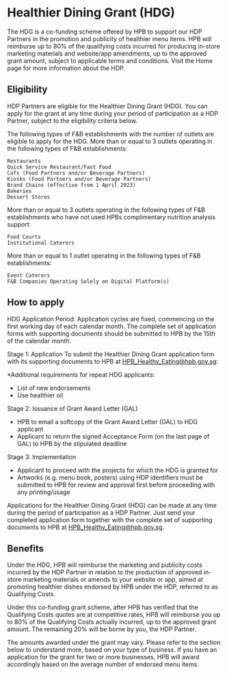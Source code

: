 # Healthier Dining Grant (HDG)
The HDG is a co-funding scheme offered by HPB to support our HDP Partners in the promotion and publicity of healthier menu items. HPB will reimburse up to 80% of the qualifying costs incurred for producing in-store marketing materials and website/app amendments, up to the approved grant amount, subject to applicable terms and conditions. Visit the Home page for more information about the HDP. 

## Eligibility
HDP Partners are eligible for the Healthier Dining Grant (HDG). You can apply for the grant at any time during your period of participation as a HDP Partner, subject to the eligibility criteria below.

The following types of F&B establishments with the number of outlets are eligible to apply for the HDG.
More than or equal to 3 outlets operating in the following types of F&B establishments:

    Restaurants
    Quick Service Restaurant/Fast Food
    Cafs (Food Partners and/or Beverage Partners)
    Kiosks (Food Partners and/or Beverage Partners)
    Brand Chains (effective from 1 April 2023)
    Bakeries
    Dessert Stores

More than or equal to 3 outlets operating in the following types of F&B establishments who have not used HPBs complimentary nutrition analysis support:

    Food Courts
    Institutional Caterers

More than or equal to 1 outlet operating in the following types of F&B establishments:

    Event Caterers
    F&B Companies Operating Solely on Digital Platform(s)

## How to apply
HDG Application Period:
Application cycles are fixed, commencing on the first working day of each calendar month. The complete set of application forms with supporting documents should be submitted to HPB by the 15th of the calendar month.

Stage 1:
Application
To submit the Healthier Dining Grant application form with its supporting documents to HPB at HPB_Healthy_Eating@hpb.gov.sg:

*Additional requirements for repeat HDG applicants:

- List of new endorsements
- Use healthier oil

Stage 2:
Issuance of Grant Award Letter
(GAL)

- HPB to email a softcopy of the Grant Award Letter (GAL) to HDG applicant
- Applicant to return the signed Acceptance Form (on the last page of GAL) to HPB by the stipulated deadline

Stage 3:
Implementation

- Applicant to proceed with the projects for which the HDG is granted for
- Artworks (e.g. menu book, posters) using HDP identifiers must be submitted to HPB for review and approval first before proceeding with any printing/usage

Applications for the Healthier Dining Grant (HDG) can be made at any time during the period of participation as a HDP Partner. Just send your completed application form together with the complete set of supporting documents to HPB at HPB_Healthy_Eating@hpb.gov.sg. 

## Benefits
Under the HDG, HPB will reimburse the marketing and publicity costs incurred by the HDP Partner in relation to the production of approved in-store marketing materials or amends to your website or app, aimed at promoting healthier dishes endorsed by HPB under the HDP, referred to as Qualifying Costs.

Under this co-funding grant scheme, after HPB has verified that the Qualifying Costs quotes are at competitive rates, HPB will reimburse you up to 80% of the Qualifying Costs actually incurred, up to the approved grant amount. The remaining 20% will be borne by you, the HDP Partner.

The amounts awarded under the grant may vary. Please refer to the section below to understand more, based on your type of business. If you have an application for the grant for two or more businesses, HPB will award accordingly based on the average number of endorsed menu items. 


